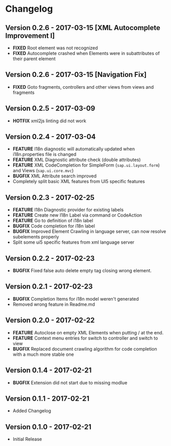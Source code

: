 # Changelog

## Version 0.2.6 - 2017-03-15 [XML Autocomplete Improvement I]

* **FIXED** Root element was not recognized
* **FIXED** Autocomplete crashed when Elements were in subattributes of their parent element

## Version 0.2.6 - 2017-03-15 [Navigation Fix]

* **FIXED** Goto fragments, controllers and other views from views and fragments

## Version 0.2.5 - 2017-03-09

* **HOTFIX** xml2js linting did not work

## Version 0.2.4 - 2017-03-04

* **FEATURE** I18n diagnostic will automatically updated when i18n.properties file is changed
* **FEATURE** XML Diagnostic attribute check (double attributes)
* **FEATURE** XML CodeCompletion for SimpleForm (`sap.ui.layout.form`) and Views (`sap.ui.core.mvc`)
* **BUGFIX** XML Attribute search improved
* Completely split basic XML features from UI5 specific features

## Version 0.2.3 - 2017-02-25

* **FEATURE** I18n Diagnostic provider for existing labels
* **FEATURE** Create new I18n Label via command or CodeAction
* **FEATURE** Go to definition of i18n label
* **BUGFIX** Code completion for i18n label
* **BUGFIX** Improved Element Crawling in language server, can now resolve subelements properly
* Split some ui5 specific features from xml language server

## Version 0.2.2 - 2017-02-23

* **BUGFIX** Fixed false auto delete empty tag closing wrong element.

## Version 0.2.1 - 2017-02-23

* **BUGFIX** Completion Items for i18n model weren't generated
* Removed wrong feature in Readme.md

## Version 0.2.0 - 2017-02-22

* **FEATURE** Autoclose on empty XML Elements when putting / at the end.
* **FEATURE** Context menu entries for switch to controller and switch to view
* **BUGFIX** Replaced document crawling algorithm for code completion with a much more stable one

## Version 0.1.4 - 2017-02-21

* **BUGFIX** Extension did not start due to missing modlue

## Version 0.1.1 - 2017-02-21

* Added Changelog

## Version 0.1.0 - 2017-02-21

* Initial Release